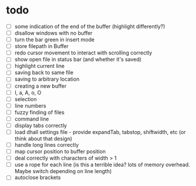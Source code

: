 # todo
- [ ] some indication of the end of the buffer (highlight differently?)
- [ ] disallow windows with no buffer
- [ ] turn the bar green in insert mode
- [ ] store filepath in Buffer
- [ ] redo cursor movement to interact with scrolling correctly
- [ ] show open file in status bar (and whether it's saved)
- [ ] highlight current line
- [ ] saving back to same file
- [ ] saving to arbitrary location
- [ ] creating a new buffer
- [ ] I, a, A, o, O
- [ ] selection
- [ ] line numbers
- [ ] fuzzy finding of files
- [ ] command line
- [ ] display tabs correctly
- [ ] load dhall settings file - provide expandTab, tabstop, shiftwidth, etc (or think about that design)
- [ ] handle long lines correctly
- [ ] map cursor position to buffer position
- [ ] deal correctly with characters of width > 1
- [ ] use a rope for each line (is this a terrible idea? lots of memory overhead. Maybe switch depending on line length)
- [ ] autoclose brackets
